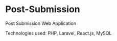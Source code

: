 # Post-Submission
Post Submission Web Application

Technologies used:
PHP, Laravel, React.js, MySQL
